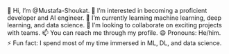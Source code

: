 👋 Hi, I’m @Mustafa-Shoukat.
👀 I’m interested in becoming a proficient developer and AI engineer.
🌱 I’m currently learning machine learning, deep learning, and data science.
💞️ I’m looking to collaborate on exciting projects with teams.
📫 You can reach me through my profile.
😄 Pronouns: He/him.
⚡ Fun fact: I spend most of my time immersed in ML, DL, and data science.

<!---
Mustafa-Shoukat1/Mustafa-Shoukat1 is a ✨ special ✨ repository because its `README.md` (this file) appears on your GitHub profile.
You can click the Preview link to take a look at your changes.
--->
